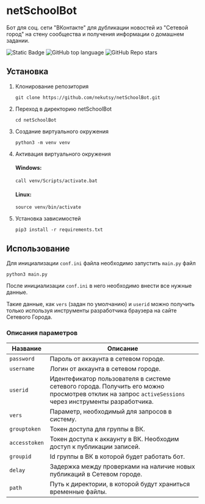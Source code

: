 # netSchoolBot
Бот для соц. сети "ВКонтакте" для дубликации новостей из "Сетевой город" на стену сообщества и получения информации о домашнем задании.

![Static Badge](https://img.shields.io/badge/nekutsy-netSchoolBot-netSchoolBot)
![GitHub top language](https://img.shields.io/github/languages/top/nekutsy/netSchoolBot)
![GitHub Repo stars](https://img.shields.io/github/stars/nekutsy/netSchoolBot)

## Установка
1. Клонирование репозитория
   
   ```git clone https://github.com/nekutsy/netSchoolBot.git```
2. Переход в директорию netSchoolBot

   ```cd netSchoolBot```
3. Создание виртуального окружения

   ```python3 -m venv venv```
4. Активация виртуального окружения
   #### Windows:
   ```call venv/Scripts/activate.bat```
   #### Linux:
   ```source venv/bin/activate```
5. Установка зависимостей
   
   ```pip3 install -r requirements.txt```
   
## Использование
Для инициализации ```conf.ini``` файла необходимо запустить ```main.py``` файл

```python3 main.py```

После инициализации ```conf.ini``` в него необходимо внести все нужные данные.

Такие данные, как ```vers``` (задан по умолчанию) и ```userid``` можно получить только используя инструменты разработчика браузера на сайте Сетевого Города.

### Описания параметров

| Название | Описание |
|-|-|
| ```password``` | Пароль от аккаунта в сетевом городе. |
| ```username``` | Логин от аккаунта в сетевом городе. |
| ```userid``` | Идентефикатор пользователя в системе сетевого города. Получить его можно просмотрев отклик на запрос ```activeSessions``` через инструменты разработчика. |
| ```vers``` | Параметр, необходимый для запросов в систему. |
| ```grouptoken``` | Токен доступа для группы в ВК. |
| ```accesstoken``` | Токен доступа к аккаунту в ВК. Необходим доступ к публикации записей. |
| ```groupid``` | Id группы в ВК в которой будет работать бот. |
| ```delay``` | Задержка между проверками на наличие новых публикаций в Сетевом городе. |
| ```path``` | Путь к директории, в которой будут храниться временные файлы. |
